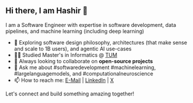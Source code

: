 ## Hi there, I am Hashir 👋
I am a Software Engineer with expertise in software development, data pipelines, and machine learning (including deep learning)

<!--
You can support my work by buying me a coffee:
<p align="center">
  <a href="https://www.buymeacoffee.com/hashirahmad" target="_blank" align="center">
    <img align="center" width="150" alt="Buy me a coffee!" src="https://user-images.githubusercontent.com/45996390/207982125-1c9634e2-c9eb-46d0-b2bf-69b7645f8afd.png"/> 
  </a>
</p>

<!--
**hash-ir/hash-ir** is a ✨ _special_ ✨ repository because its `README.md` (this file) appears on your GitHub profile.

Here are some ideas to get you started:

### Connect with me:
[<img align="left" alt="Hashir | Blog" width="22px" src="https://raw.githubusercontent.com/iconic/open-iconic/master/svg/globe.svg" />](https://hash-ir.github.io/)
[<img align="left" alt="Hashir | LinkedIn" width="22px" src="https://cdn.jsdelivr.net/npm/simple-icons@v3/icons/linkedin.svg" />](https://www.linkedin.com/in/hashir-ahmad/)
[<img align="left" alt="Hashir | Instagram" width="22px" src="https://cdn.jsdelivr.net/npm/simple-icons@v3/icons/instagram.svg" />](https://www.instagram.com/hash_ir/)
[<img align="left" alt="Hashir | Telegram" width="22px" src="https://cdn.jsdelivr.net/npm/simple-icons@3.6.1/icons/telegram.svg" />](https://t.me/hash_ir)

<br>
-->
- 🌱 Exploring software design philosophy, architectures (that make sense and scale to 1B users), and agentic AI use-cases
- 👨‍🎓 Studied Master's in Informatics @ [TUM](https://www.tum.de/en/) 
- 👯 Always looking to collaborate on **open-source projects**
- 💬 Ask me about #softwaredevelopment #machinelearning, #largelanguagemodels, and #computationalneuroscience
- 📫 How to reach me: [E-Mail](mailto:hashir.ahmad7@gmail.com) | [LinkedIn](https://www.linkedin.com/in/hashir-ahmad/) | [X](https://x.com/_hash_ir_)

Let's connect and build something amazing together!
<!--
[![An image of @hash_ir's Holopin badges, which is a link to view their full Holopin profile](https://holopin.me/hash_ir)](https://holopin.io/@hash_ir)

[![](https://img.shields.io/static/v1?logo=LinkedIn&logoColor=blue&label=Connect&message=1526&color=blue&style=for-the-badge)](https://www.linkedin.com/in/hashir-ahmad/)
[![](https://img.shields.io/twitter/follow/_hash_ir_?color=blue&logo=twitter&style=for-the-badge)](https://twitter.com/_hash_ir_)
[![](https://komarev.com/ghpvc/?logo=GitHub&username=hash-ir&label=PROFILE+VIEWS&style=for-the-badge)]()
<!--
![](https://img.shields.io/badge/MaxPlanckGesellschaft-006C66.svg?style=for-the-badge&logo=Max-Planck-Gesellschaft&logoColor=white)
-->

<!--
### Tech Stack
[<img align="left" alt="Python" width="26px" src="https://raw.githubusercontent.com/github/explore/80688e429a7d4ef2fca1e82350fe8e3517d3494d/topics/python/python.png" />](topics/python)
[<img align="left" alt="PyTorch" width="26px" src="https://github.com/pytorch/pytorch/blob/master/docs/source/_static/img/pytorch-logo-flame.png?raw=true" />](pytorch)
[<img align="left" alt="NumPy" width="26px" src="https://numpy.org/images/logos/numpy.svg" />](numpy)
[<img align="left" alt="OpenCV" width="26px" src="https://github.com/opencv/opencv/blob/master/doc/opencv-logo.png?raw=true" />](opencv)
[<img align="left" alt="Pandas" width="26px" src="https://cdn.jsdelivr.net/npm/simple-icons@3.6.1/icons/pandas.svg" />](pandas-dev)
[<img align="left" alt="LaTeX" width="26px" src="https://raw.githubusercontent.com/github/explore/80688e429a7d4ef2fca1e82350fe8e3517d3494d/topics/latex/latex.png" />](topics/latex)
<br />

[<img align="left" alt="Markdown" width="26px" src="https://raw.githubusercontent.com/github/explore/80688e429a7d4ef2fca1e82350fe8e3517d3494d/topics/markdown/markdown.png" />](topics/markdown)
[<img align="left" alt="Python" width="26px" src="https://raw.githubusercontent.com/github/explore/80688e429a7d4ef2fca1e82350fe8e3517d3494d/topics/ubuntu/ubuntu.png" />](topics/ubuntu)
[<img align="left" alt="Git" width="26px" src="https://raw.githubusercontent.com/github/explore/80688e429a7d4ef2fca1e82350fe8e3517d3494d/topics/git/git.png" />](git)
[<img align="left" alt="Github" width="26px" src="https://raw.githubusercontent.com/github/explore/78df643247d429f6cc873026c0622819ad797942/topics/github/github.png" />]()
[<img align="left" alt="Visual Studio Code" width="26px" src="https://raw.githubusercontent.com/github/explore/80688e429a7d4ef2fca1e82350fe8e3517d3494d/topics/visual-studio-code/visual-studio-code.png" />](microsoft/vscode)
[<img align="left" alt="Terminal" width="26px" src="https://raw.githubusercontent.com/github/explore/80688e429a7d4ef2fca1e82350fe8e3517d3494d/topics/terminal/terminal.png" />](topics/terminal)
-->
